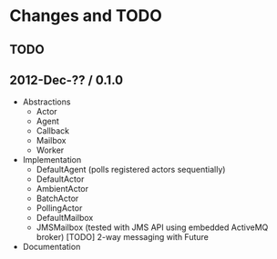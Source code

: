 # Changes and TODO

## TODO

## 2012-Dec-?? / 0.1.0

* Abstractions
  * Actor
  * Agent
  * Callback
  * Mailbox
  * Worker
* Implementation
  * DefaultAgent (polls registered actors sequentially)
  * DefaultActor
  * AmbientActor
  * BatchActor
  * PollingActor
  * DefaultMailbox
  * JMSMailbox (tested with JMS API using embedded ActiveMQ broker) [TODO] 2-way messaging with Future<T>
* Documentation
